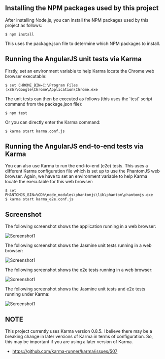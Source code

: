 
## Installing the NPM packages used by this project

After installing Node.js, you can install the NPM packages used by this project as follows:

```
$ npm install
```

This uses the package.json file to determine which NPM packages to install.

## Running the AngularJS unit tests via Karma

Firstly, set an environment variable to help Karma locate the Chrome web browser executable:

```
$ set CHROME_BIN=C:\Program Files (x86)\Google\Chrome\Application\Chrome.exe
```

The unit tests can then be executed as follows (this uses the 'test' script command from the package.json file):

```
$ npm test
```

Or you can directly enter the Karma command:

```
$ karma start karma.conf.js
```

## Running the AngularJS end-to-end tests via Karma

You can also use Karma to run the end-to-end (e2e) tests. This uses a different Karma configuration file which is set up to use the PhantomJS web browser. Again, we have to set an environment variable to help Karma locate the executable for this web browser:

```
$ set PHANTOMJS_BIN=%CD%\node_modules\phantomjs\lib\phantom\phantomjs.exe
$ karma start karma_e2e.conf.js
```

## Screenshot

The following screenshot shows the application running in a web browser:

![Screenshot1](https://raw.github.com/taylorjg/AngularE2ETests/master/Images/AngularE2ETests_running_app_in_browser.png)

The following screenshot shows the Jasmine unit tests running in a web browser:

![Screenshot1](https://raw.github.com/taylorjg/AngularE2ETests/master/Images/AngularE2ETests_unit_tests_in_browser.png)

The following screenshot shows the e2e tests running in a web browser:

![Screenshot1](https://raw.github.com/taylorjg/AngularE2ETests/master/Images/AngularE2ETests_e2e_tests_in_browser.png)

The following screenshot shows the Jasmine unit tests and e2e tests running under Karma:

![Screenshot1](https://raw.github.com/taylorjg/AngularE2ETests/master/Images/AngularE2ETests_screenshot.png)

## NOTE

This project currently uses Karma version 0.8.5. I believe there may be a breaking change in later versions of Karma in terms of configuration. So, this may be important if you are using a later version of Karma.

* https://github.com/karma-runner/karma/issues/507
